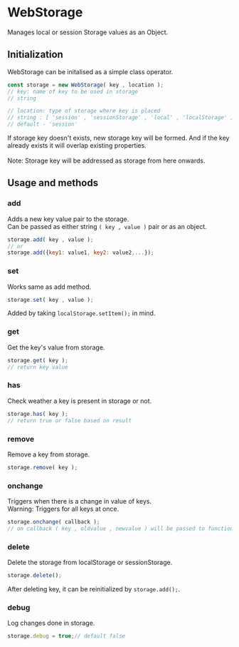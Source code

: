 # WebStorage
Manages local or session Storage values as an Object.

## Initialization
WebStorage can be initalised as a simple class operator.
```javascript
const storage = new WebStorage( key , location );
// key: name of key to be used in storage
// string

// location: type of storage where key is placed
// string : [ 'session' , 'sessionStorage' , 'local' , 'localStorage' ]
// default - 'session'
```
If storage key doesn't exists, new storage key will be formed. And if the key already exists it will overlap existing properties.\
\
Note: Storage key will be addressed as storage from here onwards.

## Usage and methods


### add
Adds a new key value pair to the storage.\
Can be passed as either string `( key , value )` pair or as an object.
```javascript
storage.add( key , value );
// or
storage.add({key1: value1, key2: value2,...});
```

### set
Works same as add method.
```javascript
storage.set( key , value );
```
Added by taking `localStorage.setItem();` in mind.

### get
Get the key's value from storage.
```javascript
storage.get( key );
// return key value
```
### has
Check weather a key is present in storage or not.
```javascript
storage.has( key );
// return true or false based on result
```
### remove
Remove a key from storage.
```javascript
storage.remove( key );
```

### onchange
Triggers when there is a change in value of keys.\
Warning: Triggers for all keys at once.
```javascript
storage.onchange( callback );
// on callback ( key , oldvalue , newvalue ) will be passed to function as arguments
```

### delete
Delete the storage from localStorage or sessionStorage.
```javascript
storage.delete();
```
After deleting key, it can be reinitialized by `storage.add();`.

### debug
Log changes done in storage.
```javascript
storage.debug = true;// default false
```
